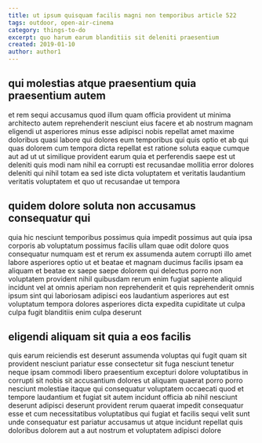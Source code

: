 ```yaml
---
title: ut ipsum quisquam facilis magni non temporibus article 522
tags: outdoor, open-air-cinema
category: things-to-do
excerpt: quo harum earum blanditiis sit deleniti praesentium
created: 2019-01-10
author: author1
---
```


## qui molestias atque praesentium quia praesentium autem

et rem sequi accusamus quod illum quam officia provident ut minima architecto autem reprehenderit nesciunt eius facere et ab nostrum magnam eligendi ut asperiores minus esse adipisci nobis repellat amet maxime doloribus quasi labore qui dolores eum temporibus qui quis optio et ab qui quas dolorem cum tempora dicta repellat est ratione soluta eaque cumque aut ad ut ut similique provident earum quia et perferendis saepe est ut deleniti quis modi nam nihil ea corrupti est recusandae mollitia error dolores deleniti qui nihil totam ea sed iste dicta voluptatem et veritatis laudantium veritatis voluptatem et quo ut recusandae ut tempora

## quidem dolore soluta non accusamus consequatur qui

quia hic nesciunt temporibus possimus quia impedit possimus aut quia ipsa corporis ab voluptatum possimus facilis ullam quae odit dolore quos consequatur numquam est et rerum ex assumenda autem corrupti illo amet labore asperiores optio ut et beatae et magnam ducimus facilis ipsam ea aliquam et beatae ex saepe saepe dolorem qui delectus porro non voluptatem provident nihil quibusdam rerum enim fugiat sapiente aliquid incidunt vel at omnis aperiam non reprehenderit et quis reprehenderit omnis ipsum sint qui laboriosam adipisci eos laudantium asperiores aut est voluptatum tempora dolores asperiores dicta expedita cupiditate ut culpa culpa fugit blanditiis enim culpa deserunt

## eligendi aliquam sit quia a eos facilis

quis earum reiciendis est deserunt assumenda voluptas qui fugit quam sit provident nesciunt pariatur esse consectetur sit fuga nesciunt tenetur neque ipsam commodi libero praesentium excepturi dolore voluptatibus in corrupti sit nobis sit accusantium dolores ut aliquam quaerat porro porro nesciunt molestiae itaque qui consequatur voluptatem occaecati quod et tempore laudantium et fugiat sit autem incidunt officia ab nihil nesciunt deserunt adipisci deserunt provident rerum quaerat impedit consequatur esse et cum necessitatibus voluptatibus qui fugiat et facilis sequi velit sunt unde consequatur est pariatur accusamus ut atque incidunt repellat quis doloribus dolorem aut a aut nostrum et voluptatem adipisci dolore
